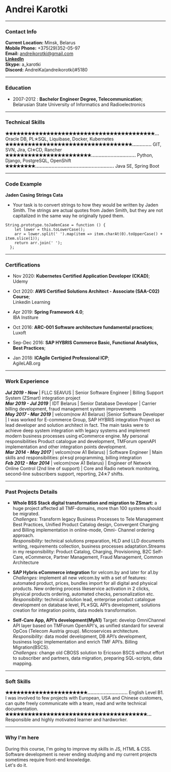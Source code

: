 # Andrei Karotki
---

### Contact Info
**Current Location:** Minsk, Belarus\
**Mobile Phone:** +375(29)352-05-97\
**Email:** [andreikorotki@gmail.com](mailto:andreikorotki@gmail.com)\
**[LinkedIn](https:✭✭www.linkedin.com✭in✭andrei-karotki-24226596✭)**  
**Skype:** a_karotki\
**Discord:** AndreiKa(andreikorotki)#5180

---

### Education
* 2007-2012
:   **Bachelor Engineer Degree, Telecommunication**;  
    Belarusian State University of Informatics and Radioelectronics  

---

### Technical Skills
**✭✭✭✭✭✭✭✭✭✭✭✭✭✭✭✭✭✭✭✭✭✭✭✭✭✭✭✭✭✭✭✭✭✭✭✭✭✭✭✭...**     Oracle DB, PL✭SQL, Liquibase, Docker, Kubernetes\
**✭✭✭✭✭✭✭✭✭✭✭✭✭✭✭✭✭✭✭✭✭✭✭✭✭✭✭✭✭✭✭✭✭✭.............** GIT, SVN, Jira, CI✭CD, Rancher\
**✭✭✭✭✭✭✭✭✭✭✭✭✭✭✭✭✭✭✭✭✭✭✭..............................** Python, Django, PostgreSQL, OpenShift\
**✭✭✭✭✭✭✭✭.....................................................** Java SE, Spring Boot

---

### Code Example
**Jaden Casing Strings Cata**
* Your task is to convert strings to how they would be written by Jaden Smith. The strings are actual quotes from Jaden Smith, but they are not capitalized in the same way he originally typed them.

```
String.prototype.toJadenCase = function () {
    let lower = this.toLowerCase();
    arr = lower.split(' ').map(item => item.charAt(0).toUpperCase() + item.slice(1));
    return arr.join(' ');
  };
```
---

### Certifications

* Nov 2020:   **Kubernetes Certified Application Developer (CKAD)**;  
    Udemy  

* Oct 2020:   **AWS Certified Solutions Architect - Associate (SAA-C02) Course**;  
    Linkedin Learning  

* Apr 2019:   **Spring Framework 4.0**;  
    IBA Institure  

* Oct 2016:   **ARC-001 Software architecture fundamental practices**;   
    Luxoft  

* Sep-Dec 2016:   **SAP HYBRIS Commerce Basic, Functional Analytics, Best Practices**;   

* Jan 2018:   **ICAgile Certigied Professional ICP**;  
    AgileLAB.org  

---

### Work Experience
_**Jul 2019 - Now**_ | FLLC SEAVUS | Senior Software Engineer | Billing Support System (ZSmart) integration project\
_**Mar 2019 - Jul 2019**_ | IDT Belarus | Senior Database Developer | Carrier billing development, fraud management system improvements\
_**May 2017 - Mar 2019**_ | velcom(now A1 Belarus) |Senior Software Developer | I was worked for E-commerce Group, SAP HYBRIS integration Project as lead developer and solution architect in fact. The main tasks were to achieve deep system integration with legacy systems and implement modern business processes using eCommerce engine. My personal responsibilities Product catalogue and development, TMForum openAPI implementation and other integration points development.\
_**Mar 2014 - May 2017**_ | velcom(now A1 Belarus) | Software Engineer | Main skills and responsibilities: pl✭sql programming, billing integration\
_**Feb 2012 - Mar 2014**_ | velcom(now A1 Belarus) | Engineer of Network Online Control (2nd line of support) | Core and Radio network monitoring, second-line subscribers support, reporting, 24✭7 shifts.

---

### Past Projects Details
* **Whole BSS Stack digital transformation and migration to ZSmart:** a huge project affected all TMF-domains, more than 100 systems should be migrated.\
_Challenges:_ Transform legacy Business Processes to Tele Management Best Practices, Unified Product Catalog design, Convergent Charging and Billing implementation in online-mode, Omni- Channel ordering approach.\
_Responsibility:_ technical solutions preparation, HLD and LLD documents writing, requirements collection, business processes adaptation.Streams in my responsibility: Product Catalog, Charging, Provisioning, B2C Self-Care, eCommerce, Partner Management, Fraud Management, Common Architecture

* **SAP Hybris eCommerce integration** for velcom.by and later for a1.by\
_Challenges:_ implement all new velcom.by with a set of features: automated product, prices, bundles import for all digital and physical products. New ordering process likeservice activation in 2 clicks, physical products ordering, automated checks, personalization etc.\
_Responsibility:_ technical solution lead, enterprise product catalogue development on database level, PL✭SQL API’s development, solutions creation for integration points, data models transformation.

* **Self-Care App, API’s development(MyA1)** Target: develop OmniChannel API layer based on TMForum OpenAPI's, as unified standard for several OpCos (Telecom Austria group). Microservices architecture.\
_Responsibility:_ data model development, DB API’s development, business logic implementation and enrich TMF API’s. Billing Migration(BSCS).\
_Challenges:_ change old CBOSS solution to Ericsson BSCS without effort to subscriber and partners, data migration, preparing SQL-scripts, data mapping.

---
### Soft Skills
**✭✭✭✭✭✭✭✭✭✭✭✭✭✭✭✭✭✭✭✭✭✭...........................**    English Level B1. I was involved to few projects with European, USA and Chinese customers, can quite freely communicate with a team, read and write technical documentation.  
**✭✭✭✭✭✭✭✭✭✭✭✭✭✭✭✭✭✭✭✭✭✭✭✭✭✭✭✭✭✭✭✭✭✭✭✭✭✭...**   Responsible and highly motivated learner and hardworker.  

---

### Why I'm here
During this course, I'm going to improve my skills in JS, HTML & CSS. Software development is never ending studying and my current projects sometimes require front-end knowledge.  
Let's do it.